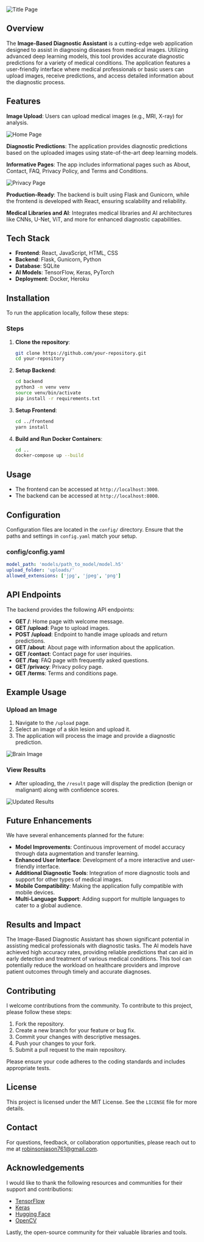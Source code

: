 ![Title Page](input/ibda_images/idba_title2.png)

## Overview

The **Image-Based Diagnostic Assistant** is a cutting-edge web application designed to assist in diagnosing diseases from medical images. Utilizing advanced deep learning models, this tool provides accurate diagnostic predictions for a variety of medical conditions. The application features a user-friendly interface where medical professionals or basic users can upload images, receive predictions, and access detailed information about the diagnostic process.

## Features

**Image Upload**: Users can upload medical images (e.g., MRI, X-ray) for analysis.

![Home Page](input/ibda_images/home_page.png)

**Diagnostic Predictions**: The application provides diagnostic predictions based on the uploaded images using state-of-the-art deep learning models.


**Informative Pages**: The app includes informational pages such as About, Contact, FAQ, Privacy Policy, and Terms and Conditions.

![Privacy Page](input/ibda_images/privacy_page.png)

**Production-Ready**: The backend is built using Flask and Gunicorn, while the frontend is developed with React, ensuring scalability and reliability.

**Medical Libraries and AI**: Integrates medical libraries and AI architectures like CNNs, U-Net, ViT, and more for enhanced diagnostic capabilities.

## Tech Stack

- **Frontend**: React, JavaScript, HTML, CSS
- **Backend**: Flask, Gunicorn, Python
- **Database**: SQLite
- **AI Models**: TensorFlow, Keras, PyTorch
- **Deployment**: Docker, Heroku

## Installation

To run the application locally, follow these steps:

### Steps

1. **Clone the repository**:
    ```sh
    git clone https://github.com/your-repository.git
    cd your-repository
    ```

2. **Setup Backend**:
    ```sh
    cd backend
    python3 -m venv venv
    source venv/bin/activate
    pip install -r requirements.txt
    ```

3. **Setup Frontend**:
    ```sh
    cd ../frontend
    yarn install
    ```

4. **Build and Run Docker Containers**:
    ```sh
    cd ..
    docker-compose up --build
    ```

## Usage

- The frontend can be accessed at `http://localhost:3000`.
- The backend can be accessed at `http://localhost:8000`.

## Configuration

Configuration files are located in the `config/` directory. Ensure that the paths and settings in `config.yaml` match your setup.

### config/config.yaml
```yaml
model_path: 'models/path_to_model/model.h5'
upload_folder: 'uploads/'
allowed_extensions: ['jpg', 'jpeg', 'png']
```


## API Endpoints

The backend provides the following API endpoints:

- **GET /**: Home page with welcome message.
- **GET /upload**: Page to upload images.
- **POST /upload**: Endpoint to handle image uploads and return predictions.
- **GET /about**: About page with information about the application.
- **GET /contact**: Contact page for user inquiries.
- **GET /faq**: FAQ page with frequently asked questions.
- **GET /privacy**: Privacy policy page.
- **GET /terms**: Terms and conditions page.

## Example Usage

### Upload an Image

1. Navigate to the `/upload` page.
2. Select an image of a skin lesion and upload it.
3. The application will process the image and provide a diagnostic prediction.

![Brain Image](input/ibda_images/brain_img.jpeg)

### View Results

- After uploading, the `/result` page will display the prediction (benign or malignant) along with confidence scores.

![Updated Results](input/ibda_images/pred_result.png)

## Future Enhancements

We have several enhancements planned for the future:

- **Model Improvements**: Continuous improvement of model accuracy through data augmentation and transfer learning.
- **Enhanced User Interface**: Development of a more interactive and user-friendly interface.
- **Additional Diagnostic Tools**: Integration of more diagnostic tools and support for other types of medical images.
- **Mobile Compatibility**: Making the application fully compatible with mobile devices.
- **Multi-Language Support**: Adding support for multiple languages to cater to a global audience.

## Results and Impact

The Image-Based Diagnostic Assistant has shown significant potential in assisting medical professionals with diagnostic tasks. The AI models have achieved high accuracy rates, providing reliable predictions that can aid in early detection and treatment of various medical conditions. This tool can potentially reduce the workload on healthcare providers and improve patient outcomes through timely and accurate diagnoses.

## Contributing

I welcome contributions from the community. To contribute to this project, please follow these steps:

1. Fork the repository.
2. Create a new branch for your feature or bug fix.
3. Commit your changes with descriptive messages.
4. Push your changes to your fork.
5. Submit a pull request to the main repository.

Please ensure your code adheres to the coding standards and includes appropriate tests.

## License

This project is licensed under the MIT License. See the `LICENSE` file for more details.

## Contact

For questions, feedback, or collaboration opportunities, please reach out to me at [robinsonjason761@gmail.com](https://mail.google.com/mail/u/0/#inbox).

## Acknowledgements

I would like to thank the following resources and communities for their support and contributions:

- [TensorFlow](https://www.tensorflow.org/)
- [Keras](https://keras.io/)
- [Hugging Face](https://huggingface.co/)
- [OpenCV](https://opencv.org/)

Lastly, the open-source community for their valuable libraries and tools.

